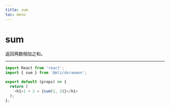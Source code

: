 ```yaml
---
title: sum
toc: menu
---
```


# sum
返回两数相加之和。
***
```typescript
import React from 'react';
import { sum } from '@mlz/doraemon';

export default (props) => {
  return (
    <h1>1 + 2 = {sum(1, 2)}</h1>
  );
};
```